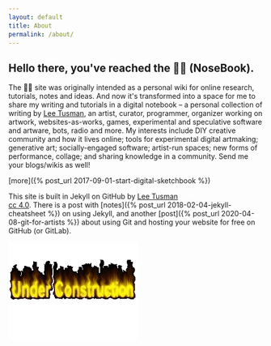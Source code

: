 ```yaml
---
layout: default
title: About
permalink: /about/
---
```

## Hello there, you've reached the 👃📓 (NoseBook).

The 👃📓 site was originally intended as a personal wiki for online research, tutorials, notes and ideas. And now it's transformed into a space for me to share my writing and tutorials in a digital notebook – a personal collection of writing by [Lee Tusman](http://leetusman.com), an artist, curator, programmer, organizer working on artwork, websites-as-works, games, experimental and speculative software and artware, bots, radio and more. My interests include DIY creative community and how it lives online; tools for experimental digital artmaking; generative art; socially-engaged software; artist-run spaces; new forms of performance, collage; and sharing knowledge in a community. Send me your blogs/wikis as well!

[more]({% post_url 2017-09-01-start-digital-sketchbook %})

This site is built in Jekyll on GitHub by [Lee Tusman](http://leetusman.com)  
<a href="https://creativecommons.org/licenses/by/4.0/">cc 4.0</a>. There is a post with [notes]({% post_url 2018-02-04-jekyll-cheatsheet %}) on using Jekyll, and another [post]({% post_url 2020-04-08-git-for-artists %}) about using Git and hosting your website for free on GitHub (or GitLab).

![under construction gif](/images/construction.gif)
